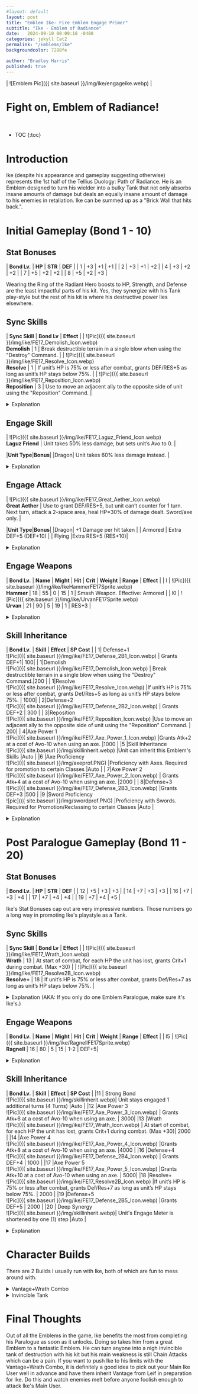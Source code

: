 ```yaml
---
#layout: default
layout: post
title: "Emblem Ike- Fire Emblem Engage Primer"
subtitle: "Ike - Emblem of Radiance"
date:   2024-09-10 00:09:18 -0400
categories: jekyll Cat2
permalink: "/Emblems/Ike"
backgroundcolor: 7288fe

author: "Bradley Harris"
published: true
---
```

 



| ![Emblem Pic]({{ site.baseurl }}/img/ike/engageike.webp) |

 <h1> <div class="evocation"> Fight on, Emblem of Radiance! </div> </h1>
<br>


* TOC
{:toc}





# **Introduction**

Ike (despite his appearance and gameplay suggesting otherwise) represents the 1st half of the Tellius Duology: Path of Radiance. He is an Emblem designed to turn his wielder into a bulky Tank that not only absorbs insane amounts of damage but deals an equally insane amount of damage to his enemies in retaliation. Ike can be summed up as a "Brick Wall that hits back.".

# **Initial Gameplay (Bond 1 - 10)** 

## Stat Bonuses

| **Bond Lv.** | **HP** | **STR** | **DEF** |
| 1 | +3 | +1 | +1 |
| 2 | +3 | +1 | +2 |
| 4 | +3 | +2 | +2 |
| 7 | +5 | +2 | +2 |
| 8 | +5 | +2 | +3 |

Wearing the Ring of the Radiant Hero boosts to HP, Strength, and Defense are the least impactful parts of his kit. Yes, they synergize with his Tank play-style but the rest of his kit is where his destructive power lies elsewhere.

## Sync Skills

| **Sync Skill** | **Bond Lv** | **Effect** |
| ![Pic]({{ site.baseurl }}/img/ike/FE17_Demolish_Icon.webp) <br> **Demolish** | 1 | Break destructible terrain in a single blow when using the "Destroy" Command. | 
| ![Pic]({{ site.baseurl }}/img/ike/FE17_Resolve_Icon.webp) <br> **Resolve** | 1 | If unit’s HP is 75% or less after combat, grants DEF/RES+5 as long as unit’s HP stays below 75%. |
| ![Pic]({{ site.baseurl }}/img/ike/FE17_Reposition_Icon.webp) <br> **Reposition** | 3 | Use to move an adjacent ally to the opposite side of unit using the "Reposition" Command. |

<details>
<summary> Explanation </summary>

Like the Azure Twins, Ike has two Bond 1 Sync Skills and both are inheritable. <br><br>

<b>Demolish</b> is useful for breaking down destructible terrain as it ignores their HP. However, Demolish is a skill that mostly sees use in the Chapter you obtain Ike. Outside of that Chapter, destructible terrain is rare in Engage. <br><br>

<b>Resolve</b>, however, is much more useful. While it's nowhere near as crazy as it was in Ike's home game, that boost to Defense and Resistance synergizes well with Ike's Engage Skill. That 75% or less HP threshold is easier to hit than you'd think so don't be surprised if Resolve is constantly active. <br><br>

<b>Reposition</b> is like Roy's Advance as it's a simple but useful mobility tool. In practice, by moving an ally to the opposite side of the user, that ally has effectively moved an extra 2 spaces. <br><br>

</details>
 
## Engage Skill

| ![Pic]({{ site.baseurl }}/img/ike/FE17_Laguz_Friend_Icon.webp) <br> **Laguz Friend** | Unit takes 50% less damage, but sets unit’s Avo to 0. |


|**Unit Type**|**Bonus**|
|Dragon| Unit takes 60% less damage instead. |

<details>
<summary> Explanation </summary>

Unlike other Emblems, Engaging with Ike radically changes the play style of his wearer because Laguz Friend will be active. This skill requires some context to fully understand the pros and cons. <br><br>

1) When the skill says "<b>Unit takes 1/2 Damage</b>" what it means is that the damage an enemy would inflict on you is calculated normally and THEN is cut in half. <br><br>

2) Your Avoid being set to 0 doesn't mean that you can't dodge attacks at all. What it means is that if an enemy has a Hit Rate below 100%, there is a chance (however small) that Ike's user can dodge. <br><br>

Having every attack only half as hard means Ike's Users can take on twice as many enemies as they normally would. If you have a unit with good base Defence and Resistance combined with the effects of Resolve, they could potentially stand up to both Physical and Magical enemies with an impressive amount of bulk. This is also great as you want to draw in as many enemies as possible because of Ike's Engage Attack. <br><br>

The main weakness of Laguz Friend is <b>Chain Attacks</b>. As a reminder, Chain Attacks are performed by Backup Units that deal a fixed 10% of the target's HP with an 80% accuracy. Because Chain Attacks deal a fixed amount of damage, ignoring your Defense/Resistance Stats, Laguz Friend can't do anything about that. So be careful that your Ike User is Chain Attacked to death. But fear not as there is a way to block Chain Attacks using a Sync Skill from an Emblem you get not too long after obtaining Ike. 

</details>

## Engage Attack

| ![Pic]({{ site.baseurl }}/img/ike/FE17_Great_Aether_Icon.webp) <br> **Great Aether**  | Use to grant DEF/RES+5, but unit can’t counter for 1 turn. Next turn, attack a 2-space area, heal HP=30% of damage dealt. Sword/axe only. |


|**Unit Type**|**Bonus**|
|Dragon| +1 Damage per hit taken |
| Armored | Extra DEF+5 (DEF+10) |
| Flying |Extra RES+5 (RES+10)|

<details>
<summary> Explanation </summary>

The main idea behind <b>Great Aether</b> is that it turns Ike's User into a Time Bomb that detonates after 1 Turn. Therefore, the best use of Great Aether is running into a horde of enemies, digging in for the Enemy Phase, and then retaliating with extreme prejudice the following turn. You might think that not being able to counterattack enemies for 1 Turn is a pain but if use the right weapons, Great Aether's detonation on the following turn MORE than makes up for it. <br><br>

Now you may be thinking that it would be suicide to have a single unit charge head-first into enemy lines but remember, to use Great Aether, you have to be Engaged with Ike in the first place which means Laguz Friend will also be active which stacks with not only the +5 DEF and RES Great Aether grants you but also Resolve (once your HP gets low enough) and Ike's passive stat bonuses. Don't be surprised if you barely take any damage while charging up Great Aether. Besides, any damage you would take will be healed by Great Aether anyway. <br><br>

Great Aether is an Engage Attack that benefits the most from using Smash Weapons. If you want Great Aether to hit as hard as possible, use a Steel or Silver Greataxe as those weapons have an INSANE base Might of 26 and 32 respectively. If Ike's User has a high Strength Stat combined with a Greataxe, usually nothing sort of Armored Enemies are going to survive this.  <br><br>

For maximum effect, you'll want to position Ike's User in an open area to draw as many enemies as possible. Ideally, Great Aether will cover the range depicted in the diagram below. <br><br>

<table>
  <tr>
    <td> <img src="{{ site.baseurl }}/img/ike/GreatAetherRange.PNG" alt="Description of image"> </td>
  </tr>

</table>

Even if Ike's User can't use high-power Axes normally, don't fret. Ike has them covered with his Engage Weapons. 

</details>

## Engage Weapons 

| **Bond Lv.** | **Name** | **Might** | **Hit** | **Crit** | **Weight** | **Range** | **Effect** |
| l | ![Pic]({{ site.baseurl }}/img/ike/IkeHammerFE17Sprite.webp) <br> **Hammer** | 18 | 55 | 0 | 15 | 1 | Smash Weapon. Effective: Armored |
| l0 | ![Pic]({{ site.baseurl }}/img/ike/UrvanFE17Sprite.webp) <br> **Urvan** | 21 | 90 | 5 | 19 | 1 | RES+3 |

<details>
<summary> Explanation </summary>

Ike's Engage Weapons follows the theme of "<b>Really Strong but also Really Heavy</b>". Ike's Engage Weapons are some of the heaviest in the game. This means that the majority of your army will have trouble double attacking with these weapons but their Might makes up for it. <br><br>

The <b>Hammer</b> is a weapon that may seem out of place but if you're familiar with memes in the Fire Emblem Community about Ike and his infamous rival, The Black Knight, you'll know why they put this weapon on Ike. Memes aside, unlike Lyn's Killer Bow, Ike's Hammer is very different from a regular Hammer. For one, it's a Smash Weapon meaning it can't double and you attack last if you initiate combat. To make up for this, it has double the Might as a regular Hammer. <br><br>

<b>Urvan</b> at Bond 10 has the honor of being the strongest non-Smash Axe in the game. 21 Might is insane and is a good substitute for Greataxes when using Great Aether. Even if you're using it in regular combat, that accuracy means it won't have a hard time hitting foes. 19 Weight is a bit excessive but its other traits make it a fair trade-off, including the boost to Resistance to stack with Ike's other defensive bonuses. 

</details>


## Skill Inheritance 

| **Bond Lv.** | **Skill** | **Effect** | **SP Cost** |
| 1| Defense+1 <br> ![Pic]({{ site.baseurl }}/img/ike/FE17_Defense_2B1_Icon.webp) | Grants DEF+1| 100|
| 1|Demolish <br> ![Pic]({{ site.baseurl }}/img/ike/FE17_Demolish_Icon.webp) | Break destructible terrain in a single blow when using the "Destroy" Command.|200 |
| 1|Resolve <br> ![Pic]({{ site.baseurl }}/img/ike/FE17_Resolve_Icon.webp) |If unit’s HP is 75% or less after combat, grants Def/Res+5 as long as unit’s HP stays below 75%. | 1000|
| 2|Defense+2 <br> ![Pic]({{ site.baseurl }}/img/ike/FE17_Defense_2B2_Icon.webp) | Grants DEF+2 | 300 |
| 3|Reposition <br> ![Pic]({{ site.baseurl }}/img/ike/FE17_Reposition_Icon.webp) |Use to move an adjacent ally to the opposite side of unit using the "Reposition" Command. | 200|
| 4|Axe Power 1 <br> ![Pic]({{ site.baseurl }}/img/ike/FE17_Axe_Power_1_Icon.webp) |Grants Atk+2 at a cost of Avo-10 when using an axe.	 |1000 |
|5 |Skill Inheritance <br> ![Pic]({{ site.baseurl }}/img/skillinherit.webp) |Unit can inherit this Emblem's Skills |Auto |
|6 |Axe Proficiency <br> ![Pic]({{ site.baseurl }}/img/axeprof.PNG) |Proficiency with Axes. Required for promotion to certain Classes |Auto |
| 7|Axe Power 2 <br> ![Pic]({{ site.baseurl }}/img/ike/FE17_Axe_Power_2_Icon.webp) | Grants Atk+4 at a cost of Avo-10 when using an axe.	|2000 |
| 8|Defense+3 <br> ![Pic]({{ site.baseurl }}/img/ike/FE17_Defense_2B3_Icon.webp) |Grants DEF+3 |500 |
|9 |Sword Proficiency <br> ![pic]({{ site.baseurl }}/img/swordprof.PNG) |Proficiency with Swords. Required for Promotion/Reclassing to certain Classes |Auto |

<details>
<summary> Explanation </summary>

Ike's inheritance is reasonably priced across the board which is fitting for someone like him. <br><br>

As I stated before, destructible terrain isn't that common in Engage so <b>Demolish</b> can be safely ignored for other skills. Just having Demolish on Ike's main user as a Sync Skill is enough. <br><br>

<b>Resolve</b> might be worth inheriting on units that see a lot of combat on the front lines. That boost to Defence and Resistance can make them surprisingly bulky, all at a reasonable SP price. <br><br>

<b>Reposition</b> is like Advance as it's an underrated mobility tool. If you can't decide what skill to put on a unit, Reposition makes a decent candidate at a reasonable SP cost. <br><br>

Ike's <b>Stat</b> and <b>Weapon Skills</b> are Defense+ and Axe Power. Axe Power is similar to Roy's Sword Power as it is really powerful but really expensive. It might be worth putting on your Axe users like Warriors, Berserkers, or Great Knights. Alternatively, if you want to amp up the damage of Great Aether, you'll want to inherit one of these skills.  <br><br>

For Weapon Proficiencies Ike provides <b>Axes and Swords</b>. These two Proficiencies together allow any unit to gain access to the Wyvern Knight Class. <br><br>

While Ike's Inheritance may seem good initially, the real prize is locked behind his Paralogue. Once you complete Ike's Paralogue, you will have access to a Sync Skill that is key to Ike's true potential as an Emblem. Fortunately for the Player, Ike's Paralogue unlocks right after the Chapter you obtain him. Be warned however that Ike's Paralogue is one of the more difficult ones in the game but still worth completing for this one Sync Skill alone. <br><br>

</details>



# **Post Paralogue Gameplay (Bond 11 - 20)** 

## Stat Bonuses

| **Bond Lv.** | **HP** | **STR** | **DEF** |
| 12 | +5 | +3 | +3 |
| 14 | +7 | +3 | +3 |
| 16 | +7 | +3 | +4 |
| 17 | +7 | +4 | +4 |
| 19 | +7 | +4 | +5 |

Ike's Stat Bonuses cap out are very impressive numbers. Those numbers go a long way in promoting Ike's playstyle as a Tank.

## Sync Skills

| **Sync Skill** | **Bond Lv** | **Effect** |
| ![Pic]({{ site.baseurl }}/img/ike/FE17_Wrath_Icon.webp) <br> **Wrath** | 13 | At start of combat, for each HP the unit has lost, grants Crit+1 during combat. (Max +30) | 
| ![Pic]({{ site.baseurl }}/img/ike/FE17_Resolve2B_Icon.webp) <br> **Resolve+** | 18 | If unit’s HP is 75% or less after combat, grants Def/Res+7 as long as unit’s HP stays below 75%. |

<details>
<summary> Explanation (AKA: If you only do one Emblem Paralogue, make sure it's Ike's.) </summary>

Resolve upgrades to <b>Resolve+</b>, increasing the boost to Defence and Resistance which goes a long way at making Ike's user even bulkier. <br><br>

The real prize here is <b>Wrath</b> at Bond 13. Wrath works well with Resolve as once you are in the range of this skill activating, Wrath would give you an extra boost to your Critical Rate. How it usually goes is that Ike's user will tank a hit, and Wrath boosts their Critical Rate to ensure the foe is annihilated by a Critical Hit in retaliation. <br><br>

However, where Wrath truly shines is when it's combined with Leif's Vantage. Recall in Leif's Profile, I mentioned the "<b>Vantage+Wrath Combo</b>". We'll discuss this specific build later but as a sneak peek, if Ike's user has inherited Vantage, they become one of your strongest pieces on the board. <br><br>

Wrath alone is the main reason to complete Ike's paralogue ASAP. Think of this skill as rocket fuel to turn Ike from great to amazing. 


</details>


## Engage Weapons 

| **Bond Lv.** | **Name** | **Might** | **Hit** | **Crit** | **Weight** | **Range** | **Effect** |
| l5 | ![Pic]({{ site.baseurl }}/img/ike/RagnellFE17Sprite.webp) <br> **Ragnell** | 16 | 80 | 5 | 15 | 1-2 | DEF+5|

<details>
<summary> Explanation </summary>

At Bond 15, you get Ike's iconic <b>Ragnell</b>. Like Roy's Binding Blade, Ragnell is a 1-2 Range Sword that inflicts Physical Damage despite the magical animation and grants a boost to Defence. Ragnell is Ike's answer to ranged enemies as neither the Hammer nor Urvan can attack enemies at range. Ragnell being a Physical weapon is even better as Mages have low defences, letting them be easily one-shotted. 

</details>


## Skill Inheritance

| **Bond Lv.** | **Skill** | **Effect** | **SP Cost** |
|11 | Strong Bond <br> ![Pic]({{ site.baseurl }}/img/skillinherit.webp)| Unit stays engaged 1 additional turns (4 Turns) |Auto |
|12 |Axe Power 3 <br> ![Pic]({{ site.baseurl }}/img/ike/FE17_Axe_Power_3_Icon.webp) |	Grants Atk+6 at a cost of Avo-10 when using an axe. | 3000|
|13 |Wrath <br> ![Pic]({{ site.baseurl }}/img/ike/FE17_Wrath_Icon.webp) | At start of combat, for each HP the unit has lost, grants Crit+1 during combat. (Max +30)| 2000 |
|14 |Axe Power 4 <br> ![Pic]({{ site.baseurl }}/img/ike/FE17_Axe_Power_4_Icon.webp) |Grants Atk+8 at a cost of Avo-10 when using an axe.	 |4000 |
|16 |Defense+4 <br> ![Pic]({{ site.baseurl }}/img/ike/FE17_Defense_2B4_Icon.webp) | Grants DEF+4 | 1000 |
|17 |Axe Power 5 <br> ![Pic]({{ site.baseurl }}/img/ike/FE17_Axe_Power_5_Icon.webp) |Grants Atk+10 at a cost of Avo-10 when using an axe. | 5000|
|18 |Resolve+ <br> ![Pic]({{ site.baseurl }}/img/ike/FE17_Resolve2B_Icon.webp) |If unit’s HP is 75% or less after combat, grants Def/Res+7 as long as unit’s HP stays below 75%. | 2000 |
|19 |Defense+5 <br> ![Pic]({{ site.baseurl }}/img/ike/FE17_Defense_2B5_Icon.webp) |Grants DEF+5 | 2000 |
|20 | Deep Synergy <br> ![Pic]({{ site.baseurl }}/img/skillinherit.webp)| Unit's Engage Meter is shortened by one (1) step |Auto |

<details>
<summary> Explanation </summary>

Of Ike's higher Skill Inheritance, <b>Wrath</b> is your highest priority. I recommend inheriting Wrath on Leif's Main User as they will naturally have Vantage as a Sync Skill from wearing Leif's Ring. 2000 SP is a lot to ask for this skill but it could be worth it. 

</details>






# **Character Builds**

There are 2 Builds I usually run with Ike, both of which are fun to mess around with.


<details>
<summary> Vantage+Wrath Combo </summary>

This is the bread and butter build for Ike as it is quite easy to assemble. What you need is the following. <br><br>

1) A Unit with a high Strength Stat and/or Growth Rate such as Louis, Amber, Panette, etc. Reclass them to an Axe-wielding Class like Warrior or Berserker. <br><br>

2) The Unit selected in Step 1 has inherited Vantage from Leif. Louis and Amber are especially good candidates for this as by the time you have Leif to get Vantage, both of them have already joined your army. <br><br>

3) A Killer Axe with an Engraving from either Lyn (-3 Might, +20 Critical) or Corrin (-2 Might, +30 Critical). <br><br>

4) Completed Ike's Paralogue to unlock his higher Bond Levels and Wrath. <br><br>

A normal Killer Axe has a Critical Rate of 30. Lyn's and Corrin's Engraving at the Forge gives a further boost of 20 or 30 Critical respectively. Wrath gives a Critical Boost of 1-30 depending on the user's current HP. With all of these components in place, Ike's User can reach critical rates of 50% and above. This is before you take into consideration other factors such as the Unit's Dexterity Stat which boosts Critical Rate. <br><br>

With this build, Ike's User tanking hits will let them activate Wrath to make their Critical Rate skyrocket and once they are past a certain HP threshold, Resolve with activate. At this point, Ike's User can shrug off enemy attacks and obliterate the foe with a Wrath-fueled Critical Hit. <br><br>

Even if your HP gets low, Vantage will activate as an insurance policy, making you attack first and likely Critical the enemy, killing them. Remember that regular Vantage requires you to be 25% HP or less to activate. At that point, you are most likely receiving the maximum Critical Boost from Wrath (+30 Critical) so don't be surprised if you have a Critical Rate somewhere in the 80s or 90s. <br><br>

I cannot stress how powerful this build is. It has to be seen to be believed. Vantage+Wrath is one of the most powerful builds in Engage and is easy to set up if you plan for it in advance. If you're playing on Maddening Difficult, do not hesitate to use this build as it will save you a lot of headache and frustration. However, please remember that this build is not invincible. Its biggest weakness is that you can't counter ranged enemies with a Killer Axe. 

</details>

<details>
<summary> Invincible Tank </summary>

This build revolves around maximizing Ike's bulk and tankiness. I recommend putting Ike on a <b>General</b> or <b>Great Knight</b> (who can use Axes). These classes have great Strength stats which combined with the high might of Ike's Engage Weapons, leads to more consistent 1-Hit Kills and stronger Great Aethers. Furthermore, these classes don't care about their Speed stat or dodging so the Avoid penalty of Laguz Friend is negligible to them. The main weakness with this build is Mages as Generals and to a lesser extent, Great Knights have bad Resistance Stats which makes them susceptible to magic. You also need to worry about Chain Attacks as the enemy loves to sprinkle Backup Units among their ranks. However, this weakness can be patched up with a certain Sync Skill from another Emblem.


</details>



# **Final Thoughts** <br>

Out of all the Emblems in the game, Ike benefits the most from completing his Paralogue as soon as it unlocks. Doing so takes him from a great Emblem to a fantastic Emblem. He can turn anyone into a nigh invincible tank of destruction with his kit but his main weakness is still Chain Attacks which can be a pain. If you want to push Ike to his limits with the Vantage+Wrath Combo, it is definitely a good idea to pick out your Main Ike User well in advance and have them inherit Vantage from Leif in preparation for Ike. Do this and watch enemies melt before anyone foolish enough to attack Ike's Main User. 
